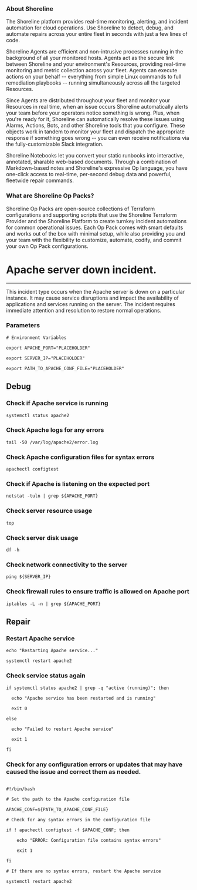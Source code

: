 
### About Shoreline
The Shoreline platform provides real-time monitoring, alerting, and incident automation for cloud operations. Use Shoreline to detect, debug, and automate repairs across your entire fleet in seconds with just a few lines of code.

Shoreline Agents are efficient and non-intrusive processes running in the background of all your monitored hosts. Agents act as the secure link between Shoreline and your environment's Resources, providing real-time monitoring and metric collection across your fleet. Agents can execute actions on your behalf -- everything from simple Linux commands to full remediation playbooks -- running simultaneously across all the targeted Resources.

Since Agents are distributed throughout your fleet and monitor your Resources in real time, when an issue occurs Shoreline automatically alerts your team before your operators notice something is wrong. Plus, when you're ready for it, Shoreline can automatically resolve these issues using Alarms, Actions, Bots, and other Shoreline tools that you configure. These objects work in tandem to monitor your fleet and dispatch the appropriate response if something goes wrong -- you can even receive notifications via the fully-customizable Slack integration.

Shoreline Notebooks let you convert your static runbooks into interactive, annotated, sharable web-based documents. Through a combination of Markdown-based notes and Shoreline's expressive Op language, you have one-click access to real-time, per-second debug data and powerful, fleetwide repair commands.

### What are Shoreline Op Packs?
Shoreline Op Packs are open-source collections of Terraform configurations and supporting scripts that use the Shoreline Terraform Provider and the Shoreline Platform to create turnkey incident automations for common operational issues. Each Op Pack comes with smart defaults and works out of the box with minimal setup, while also providing you and your team with the flexibility to customize, automate, codify, and commit your own Op Pack configurations.

# Apache server down incident.
---

This incident type occurs when the Apache server is down on a particular instance. It may cause service disruptions and impact the availability of applications and services running on the server. The incident requires immediate attention and resolution to restore normal operations.

### Parameters
```shell
# Environment Variables

export APACHE_PORT="PLACEHOLDER"

export SERVER_IP="PLACEHOLDER"

export PATH_TO_APACHE_CONF_FILE="PLACEHOLDER"
```

## Debug

### Check if Apache service is running
```shell
systemctl status apache2
```

### Check Apache logs for any errors
```shell
tail -50 /var/log/apache2/error.log
```

### Check Apache configuration files for syntax errors
```shell
apachectl configtest
```

### Check if Apache is listening on the expected port
```shell
netstat -tuln | grep ${APACHE_PORT}
```

### Check server resource usage
```shell
top
```

### Check server disk usage
```shell
df -h
```

### Check network connectivity to the server
```shell
ping ${SERVER_IP}
```

### Check firewall rules to ensure traffic is allowed on Apache port
```shell
iptables -L -n | grep ${APACHE_PORT}
```

## Repair

### Restart Apache service
```shell
echo "Restarting Apache service..."

systemctl restart apache2
```

### Check service status again
```shell
if systemctl status apache2 | grep -q "active (running)"; then

  echo "Apache service has been restarted and is running"

  exit 0

else

  echo "Failed to restart Apache service"

  exit 1

fi
```

### Check for any configuration errors or updates that may have caused the issue and correct them as needed.
```shell

#!/bin/bash

# Set the path to the Apache configuration file

APACHE_CONF=${PATH_TO_APACHE_CONF_FILE}

# Check for any syntax errors in the configuration file

if ! apachectl configtest -f $APACHE_CONF; then

    echo "ERROR: Configuration file contains syntax errors"

    exit 1

fi

# If there are no syntax errors, restart the Apache service

systemctl restart apache2

```